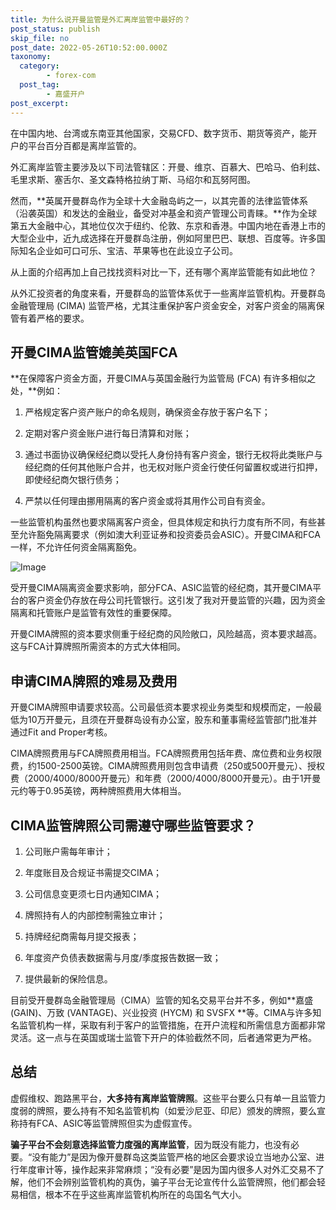 ```yaml
---
title: 为什么说开曼监管是外汇离岸监管中最好的？
post_status: publish
skip_file: no
post_date: 2022-05-26T10:52:00.000Z
taxonomy:
  category:
        - forex-com
  post_tag:
        - 嘉盛开户
post_excerpt: 
---
```

在中国内地、台湾或东南亚其他国家，交易CFD、数字货币、期货等资产，能开户的平台百分百都是离岸监管的。

外汇离岸监管主要涉及以下司法管辖区：开曼、维京、百慕大、巴哈马、伯利兹、毛里求斯、塞舌尔、圣文森特格拉纳丁斯、马绍尔和瓦努阿图。

然而，**英属开曼群岛作为全球十大金融岛屿之一，以其完善的法律监管体系（沿袭英国）和发达的金融业，备受对冲基金和资产管理公司青睐。**作为全球第五大金融中心，其地位仅次于纽约、伦敦、东京和香港。中国内地在香港上市的大型企业中，近九成选择在开曼群岛注册，例如阿里巴巴、联想、百度等。许多国际知名企业如可口可乐、宝洁、苹果等也在此设立子公司。

从上面的介绍再加上自己找找资料对比一下，还有哪个离岸监管能有如此地位？

从外汇投资者的角度来看，开曼群岛的监管体系优于一些离岸监管机构。开曼群岛金融管理局 (CIMA) 监管严格，尤其注重保护客户资金安全，对客户资金的隔离保管有着严格的要求。

## 开曼CIMA监管媲美英国FCA

**在保障客户资金方面，开曼CIMA与英国金融行为监管局 (FCA) 有许多相似之处，**例如：

1. 严格规定客户资产账户的命名规则，确保资金存放于客户名下；

1. 定期对客户资金账户进行每日清算和对账；

1. 通过书面协议确保经纪商以受托人身份持有客户资金，银行无权将此类账户与经纪商的任何其他账户合并，也无权对账户资金行使任何留置权或进行扣押，即使经纪商欠银行债务；

1. 严禁以任何理由挪用隔离的客户资金或将其用作公司自有资金。

一些监管机构虽然也要求隔离客户资金，但具体规定和执行力度有所不同，有些甚至允许豁免隔离要求（例如澳大利亚证券和投资委员会ASIC）。开曼CIMA和FCA一样，不允许任何资金隔离豁免。

![Image](https://prod-files-secure.s3.us-west-2.amazonaws.com/39ed1227-6d7d-4570-be36-9ccd4a2c4241/bd849744-3fcb-4a37-8312-357962c8f065/image.png?X-Amz-Algorithm=AWS4-HMAC-SHA256&X-Amz-Content-Sha256=UNSIGNED-PAYLOAD&X-Amz-Credential=ASIAZI2LB4665ZY4TRR3%2F20250206%2Fus-west-2%2Fs3%2Faws4_request&X-Amz-Date=20250206T101346Z&X-Amz-Expires=3600&X-Amz-Security-Token=IQoJb3JpZ2luX2VjEEEaCXVzLXdlc3QtMiJHMEUCIQCMzUa0N7%2Fjg7IXx2xPPOfb7Z%2BVOCOfDQsxMkuBMPZ%2B1wIgKH8XN%2Fha58d7FmeXRwYVugJD0daxLIDC0K%2FyQIbyfD8q%2FwMIWhAAGgw2Mzc0MjMxODM4MDUiDMjOFRwlEZ51iGaK%2FCrcAxqZYgLTPNoc6poox4M4XZI907i%2BeTe2TeIKpfmlwzWKuBotk%2FrtnRNve2maLPoWwxsQCDNiq7gsSOufC8bwAHpe%2BFsHQrcVDhDgcHlJL%2Brb1R4imvLPWM3Rzdx7w0mO%2F93KK%2Fu%2BQO5l2X9Qa8gEUv4xF%2FNrvsBF5tQDk%2FhM4f5YcJy0VhOb9sA4z8g%2B0MvCweYg2yM9aVj1Hy0a1ZRmqLln4MEtkKGPbSDIgqpxyOnbzHBbKvfBW7pjobfNk59fk%2BvfxfK2yCkBuk67gfOpVa8fu3wfg2abVkj%2FcZIGtr1h%2BuhS8q2WqkFvLvx1uNZJZQAImGSqijbiuAkuxR8mh%2FRUAQ5ZhA6%2FbYWliIXIOP13hx4UhHoT8kOWBwnTb4lnUq9q1hH8lxItBvgpTvis97AexlRQf5a484uB6BZ1aOIu%2FxDOACYIt3qDl%2BGyQDW9Phz4PXuRSC0oO0ch14owXHb4Q7l%2FYXBb8NOdvbsyvLWsCJvJW3ezF6g2f%2FXOIl9yGFQaoEvOcKSP4azw9YVHN4FS7Y0Ok68auaGBYv3Mm3Rc3AkZdMmrLCjkRMlUPnpbpIXGmrlgXsdY1T9JFA4EVWQVZBsnhyAAJfb0rxKRckfKl236yR5rgwo%2FPzQyMM%2Fskb0GOqUBBJb5Miqu4aXx0Rs9kmWvnHYB8D3nbMcxCW8I4lA%2BLPHxtGCOFhFwDdntg6EisZwlbq%2B0LXEGBl5O1zU0GswPxHZILcGpXzi8Fgtb74A7ozZ1eLJSKB6IIVRkZ3ZLMxYMNhl9dzhnmiCqipzX5Gk7mXnZfY6rCXEhlLGpZJP9gs0o9eqjaPvAwanmlGtQaXgUsvx5ilzDtoGi0zrOOUmU0Y%2FBRcnz&X-Amz-Signature=78f1cad876ed28c5b2652687e82ef70ff564c769d488400513326ee7374b7826&X-Amz-SignedHeaders=host&x-id=GetObject)

受开曼CIMA隔离资金要求影响，部分FCA、ASIC监管的经纪商，其开曼CIMA平台的客户资金仍存放在母公司托管银行。这引发了我对开曼监管的兴趣，因为资金隔离和托管账户是监管有效性的重要保障。

开曼CIMA牌照的资本要求侧重于经纪商的风险敞口，风险越高，资本要求越高。这与FCA计算牌照所需资本的方式大体相同。

## **申请CIMA牌照的难易及费用**

开曼CIMA牌照申请要求较高。公司最低资本要求视业务类型和规模而定，一般最低为10万开曼元，且须在开曼群岛设有办公室，股东和董事需经监管部门批准并通过Fit and Proper考核。

CIMA牌照费用与FCA牌照费用相当。FCA牌照费用包括年费、席位费和业务权限费，约1500-2500英镑。CIMA牌照费用则包含申请费（250或500开曼元）、授权费（2000/4000/8000开曼元）和年费（2000/4000/8000开曼元）。由于1开曼元约等于0.95英镑，两种牌照费用大体相当。

## CIMA监管牌照公司需遵守哪些监管要求？

1. 公司账户需每年审计；

1. 年度账目及合规证书需提交CIMA；

1. 公司信息变更须七日内通知CIMA；

1. 牌照持有人的内部控制需独立审计；

1. 持牌经纪商需每月提交报表；

1. 年度资产负债表数据需与月度/季度报告数据一致；

1. 提供最新的保险信息。

目前受开曼群岛金融管理局（CIMA）监管的知名交易平台并不多，例如**嘉盛 (GAIN)、万致 (VANTAGE)、兴业投资 (HYCM) 和 SVSFX **等。CIMA与许多知名监管机构一样，采取有利于客户的监管措施，在开户流程和所需信息方面都非常灵活。这一点与在英国或瑞士监管下开户的体验截然不同，后者通常更为严格。

## 总结

虚假维权、跑路黑平台，**大多持有离岸监管牌照**。这些平台要么只有单一且监管力度弱的牌照，要么持有不知名监管机构（如爱沙尼亚、印尼）颁发的牌照，要么宣称持有FCA、ASIC等监管牌照但实为虚假宣传。

**骗子平台不会刻意选择监管力度强的离岸监管**，因为既没有能力，也没有必要。“没有能力”是因为像开曼群岛这类监管严格的地区会要求设立当地办公室、进行年度审计等，操作起来非常麻烦；“没有必要”是因为国内很多人对外汇交易不了解，他们不会辨别监管机构的真伪，骗子平台无论宣传什么监管牌照，他们都会轻易相信，根本不在乎这些离岸监管机构所在的岛国名气大小。